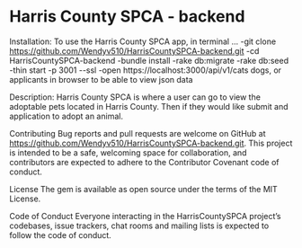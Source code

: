 # Harris County SPCA - backend 


Installation: To use the Harris County SPCA app, in terminal ... -git clone https://github.com/Wendyv510/HarrisCountySPCA-backend.git -cd HarrisCountySPCA-backend -bundle install -rake db:migrate -rake db:seed -thin start -p 3001 --ssl -open https://localhost:3000/api/v1/cats dogs, or applicants in browser to be able to view json data 

Description: Harris County SPCA is where a user can go to view the adoptable pets located in Harris County. Then if they would like submit and application to adopt an animal. 

Contributing Bug reports and pull requests are welcome on GitHub at https://github.com/Wendyv510/HarrisCountySPCA-backend.git. This project is intended to be a safe, welcoming space for collaboration, and contributors are expected to adhere to the Contributor Covenant code of conduct.

License The gem is available as open source under the terms of the MIT License. 

Code of Conduct Everyone interacting in the HarrisCountySPCA project’s codebases, issue trackers, chat rooms and mailing lists is expected to follow the code of conduct.
